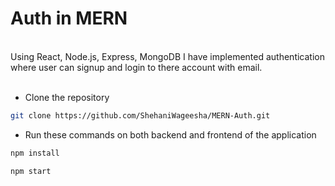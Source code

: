# Auth in MERN

<br/>
Using React, Node.js, Express, MongoDB I have implemented authentication where user can signup and login to there account with email.
<br/><br/>

* Clone the repository
```sh
git clone https://github.com/ShehaniWageesha/MERN-Auth.git
```

* Run these commands on both backend and frontend of the application

```sh
npm install
```

```sh
npm start
```
